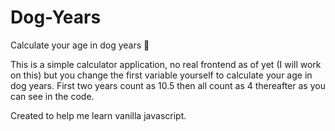 # Dog-Years
Calculate your age in dog years 🐶

This is a simple calculator application, no real frontend as of yet (I will work on this) but you change the first variable yourself to calculate your age in dog years. 
First two years count as 10.5 then all count as 4 thereafter as you can see in the code.

Created to help me learn vanilla javascript.
